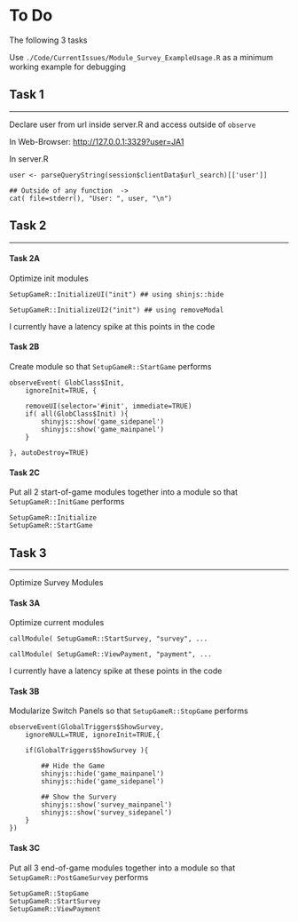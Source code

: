 # To Do
The following 3 tasks

Use `./Code/CurrentIssues/Module_Survey_ExampleUsage.R` as a minimum working example for debugging


## Task 1
---

Declare user from url inside server.R and access outside of `observe`


In Web-Browser: http://127.0.0.1:3329?user=JA1


In server.R

    user <- parseQueryString(session$clientData$url_search)[['user']]

    ## Outside of any function  ->
    cat( file=stderr(), "User: ", user, "\n")

    
   



    
    
    
## Task 2
---

#### Task 2A
Optimize init modules

    SetupGameR::InitializeUI("init") ## using shinjs::hide

    SetupGameR::InitializeUI2("init") ## using removeModal
    
I currently have a latency spike at this points in the code

#### Task 2B

Create module so that `SetupGameR::StartGame` performs

    observeEvent( GlobClass$Init,
        ignoreInit=TRUE, {
        
        removeUI(selector='#init', immediate=TRUE)
        if( all(GlobClass$Init) ){        
            shinyjs::show('game_sidepanel')
            shinyjs::show('game_mainpanel')
        }
        
    }, autoDestroy=TRUE)



#### Task 2C

Put all 2 start-of-game modules together into a module so that `SetupGameR::InitGame` performs 

    SetupGameR::Initialize
    SetupGameR::StartGame









## Task 3
---

Optimize Survey Modules

#### Task 3A

Optimize current modules

    callModule( SetupGameR::StartSurvey, "survey", ...
    
    callModule( SetupGameR::ViewPayment, "payment", ...


I currently have a latency spike at these points in the code
    
#### Task 3B

Modularize Switch Panels so that `SetupGameR::StopGame` performs

    observeEvent(GlobalTriggers$ShowSurvey,
        ignoreNULL=TRUE, ignoreInit=TRUE,{
     
        if(GlobalTriggers$ShowSurvey ){
            
            ## Hide the Game
            shinyjs::hide('game_mainpanel')
            shinyjs::hide('game_sidepanel')            

            ## Show the Survery
            shinyjs::show('survey_mainpanel')
            shinyjs::show('survey_sidepanel')
        }
    })  


#### Task 3C

Put all 3 end-of-game modules together into a module so that `SetupGameR::PostGameSurvey` performs 

    SetupGameR::StopGame
    SetupGameR::StartSurvey
    SetupGameR::ViewPayment




